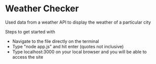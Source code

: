 <h1>Weather Checker</h1>
<p>Used data from a weather API to display the weather of a particular city</p>
<p>Steps to get started with</p>
<ul>
<li>Navigate to the file directly on the terminal</li>
<li>Type "node app.js" and hit enter (quotes not inclusive)</li>
<li>Type localhost:3000 on your local browser and you will be able to access the site</li>
</ul>